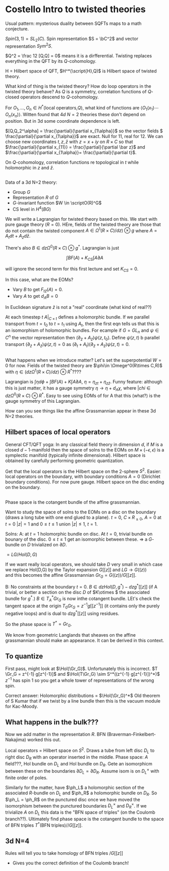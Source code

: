 # Costello Intro to twisted theories

Usual pattern: mysterious duality between SQFTs maps to a math conjecture.  

$Spin(3,1) = SL_2(C)$.  Spin representation $S = \bC^2$ and vector representation $Sym^2 S$.


$Q^2 = \frac 12 [Q,Q] = 0$ means it is a dirfferential.  Twisting replaces everything in the QFT by its $Q$-cohomology.

H = Hilbert space of QFT, $H^*(\script{H},Q)$ is Hilbert space of twisted theory.

What kind of thing is the twisted theory?  How do loop operators in the twisted theory behave?  As $Q$ is a symmetry, correlation functions of $Q$-closed operators descend to $Q$-cohomology.

For $O_1,\dotsc,O_n \in H^*$(local operators,$Q)$,
what kind of functions are $\langle O_1(x_1)\cdots O_n(x_n)\rangle$.  Witten found that $4d$ $N=2$ theories these don't depend on position.  But in 3d some coordinate dependence is left. 

$[Q,Q_2^\alpha] = \frac{\partial}{\partial x_{1\alpha}}$ so the vector fields $ \frac{\partial}{\partial x_{1\alpha}}$ are exact.  Null for 11, real for 12.  We can choose new coordinates $t,z,\bar z$ with $z = x+iy$
on $R\times C$ so that 
$\frac{\partial}{\partial x_{11}}  = \frac{\partial}{\partial \bar z}$ and 
$\frac{\partial}{\partial x_{1\alpha}}= \frac{\partial}{\partial t}$.

On $Q$-cohomology, correlation functions re topological in $t$ while holomorphic in $z$ and $\bar z$.

## 

Data of a 3d N=2 theory:

- Group $G$
- Representation $R$ of $G$
- $G$-invariant function $W \in \scriptO(R)^G$
- CS level in $H^4(BG)$

We will write a Lagrangian for twisted theory based on this.  We start with pure gauge theory ($R = 0$).  HEre, fields of the twisted theory are those that do not contain the twisted component
 $A \in \Omega^1(R\times C)/dz)\otimes g$ where $A = A_t dt + A_{\bar z} d\bar z$.

 There's also $B\in dz \Omega^0(R\times C)\otimes g^*$.  Lagrangian is just 

 $$\int BF(A) + K_{CS}\int A\partial A$$

 will ignore the second term for this first lecture and set $K_{CS} = 0$.

 In this case, what are the EOMs?  
 - Vary $B$ to get $F_{t\bar z}(A) = 0$.  
 - Vary $A$ to get $d_AB = 0$

 In Euclidean signature $\bar z$ is not a "real" coordinate (what kind of real??)

 At each timestep $t$ $A|_{C\times t}$ defines a holomorphic bundle.  If we parallel transport from $t=t_0$
 to $t=t_1$ using $A_t$, then the first eqn tells us that this is an isomorphism of holomorphic bundles.  For ecample if $G = GL_n$ and $\psi \in C^n$ the vector representation then $(\partial_{\bar z} + A_{\bar z})\psi(z,t_0)$.  Define $\psi(z,t)$ b parallel transport $(\partial_{\bar z} + A_{\bar z})\psi(z,t) = 0$
as $(\partial_t + A_t)(\partial_{\bar z} + A_{\bar z})\psi(z,t) = 0$.

## 

What happens when we introduce matter?  Let's set the superpotential $W = 0$ for now.  Fields of the twisted theory are $\phi\in \Omege^0(R\times C,R)$ with $\eta \in (dz \Omega^1(R\times C)/dz) \otimes R^*$????

Lagrangian is $\int \eta d\phi + \int BF(A) + K\int A\partial A$, $\eta = \eta_{zt} + \eta_{z\bar z}$.  Funny feature:  although this is just matter, it has a gauge symmetry $\eta \to \eta + d_A \chi$, where $|chi \in dz \Omega^0(R\times C)\otimes R^*$.  Easy to see using EOMs of for A that this (what?) is the gauge symmetry of this Lagrangian.

How can you see things like the affine Grassmannian appear in these 3d N=2 theories. 

## Hilbert spaces of local operators 

General CFT/QFT yoga: In any classical field theory in dimension $d$, if $M$ is a closed $d-1$-manifold then the space of solns to the EOMs on $M\times (-\epsilon,\epsilon)$ is a symplectic manifold (typically infinite dimensional).  Hilbert space is obtained by carefully performing geometric quantization.

Get that the local operators is the Hilbert space on the 2-sphere $S^2$.  Easier: local operators on the boundary, with boundary conditions $A = 0$ (Dirichlet boundary conditions).  For now pure gauge.  Hilbert space on the disc ending on the boundary.  

##

Phase space is the cotangent bundle of the affine grassmannian.

Want to study the space of solns to the EOMs on a disc on the boundary (draws a long tube with one end glued to a plane).  $t=0$, $C\times R_{\geq 0}$, $A=0$ at $t=0$
$|z|= 1$ and $0\leq t \leq 1$ union $|z| \leq 1$, $t=1$.

Solns: A: at $t=1$ holomorphic bundle on disc.  At $t=0$, trivial bundle on bounary of the disc. $0\leq t \leq 1$ get an isomorphic between these.  $\Rightarrow$ a $G$-bundle on $D$ trivialized on $\partial D$.

$= LG/Hol(D,G)$

If we want really local operators, we should take $D$ very small in which case we replace Hol(D,G) by the Taylor expansion $G[[z]]$ and $LG \to G((z))$  
and this becomes the affine Grassmannian $Gr_G = G((z))/G[[z]]$.

B: No constraints at the boundary $t=0$.  $B \in dz Hol(D,g^*) - dz g^*[[z]]$ (if A trivial, or better a section on the disc $D$ of $K\otimes $ the associated bundle for $g^*$.)
$B \in T^*_A Gr_G$ is now inthe cotangent bundle.  LEt's check the tangent space at the origin $T_0 Gr_G = z^{-1} g[[z^{-1}]]$ (it contains only the purely negative loops) and is dual to $dz g^*[[z]]$ 
using residues.

So the phase space is $T^* = Gr_G$.  

We know from geometric Langlands that sheaves on the affine grassmannian should make an appearance.  It can be derived in this context.

## To quantize
First pass, might look at $\Hol(\Gr_G)$.  Unfortunately this is incorrect.  $T \Gr_G = z^{-1} g[z^{-1}]$ and 
$\Hol(T\Gr_G) \sim S^*((z^{-1} g[z^{-1}])^*)$  
$z^{-1}$ has spin 1 so you get a whole tower of representations of the wrong spin.

Correct answer: Holomorphic distributions = $\Hol(\Gr_G)^*$  Old theorem of S Kumar that if we twist by a line bundle then this is the vacuum module for Kac-Moody.

## What happens in the bulk???

Now we add matter in the representation $R$.  BFN (Braverman-Finkelbert-Nakajima) worked this out. 

Local operators = Hilbert space on $S^2$.  Draws a tube from left disc $D_L$ to right disc $D_R$ with an operator inserted in the middle.  Phase space: $A$ field???, Hol bundle on $D_L$ and Hol bundle on $D_R$.  Gete an isomorphicm between these on the boundaries $\partial D_L = \partial D_R$.  Assume isom is on $D_L^\times$ with finite order of poles.

Similarly for the matter, have $\ph_L$ a holomorphic section of the associated $R$-bundle on $D_L$ and $\ph_R$ a holomorphic bundle on $D_R$.  So $\ph_L = \ph_R$ on the punctured disc once we have moved the isomorphism between the punctured boundaries $D_L^\times$ and $D_R^\times$.  If we trivialize $A$ on $D_L$ this data is the "BFN space of triples" (on the Coulomb branch??).  Ultimately find phase space is the cotangent bundle to the space of BFN triples $T^*($BFN triples$)//G[[z]]$. 

## 3d N=4
Rules will tell you to take homology of BFN triples $/ G[[z]]$
- Gives you the correct definition of the Coulomb branch!